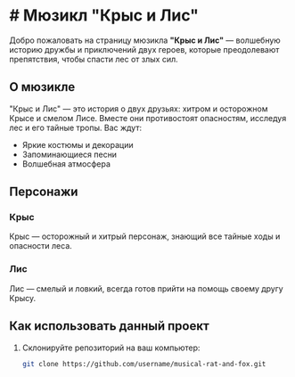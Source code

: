 # # Мюзикл "Крыс и Лис"

Добро пожаловать на страницу мюзикла **"Крыс и Лис"** — волшебную историю дружбы и приключений двух героев, которые преодолевают препятствия, чтобы спасти лес от злых сил.



## О мюзикле

"Крыс и Лис" — это история о двух друзьях: хитром и осторожном Крысе и смелом Лисе. Вместе они противостоят опасностям, исследуя лес и его тайные тропы. Вас ждут:

- Яркие костюмы и декорации
- Запоминающиеся песни
- Волшебная атмосфера

## Персонажи

### Крыс
Крыс — осторожный и хитрый персонаж, знающий все тайные ходы и опасности леса.

### Лис
Лис — смелый и ловкий, всегда готов прийти на помощь своему другу Крысу.


## Как использовать данный проект

1. Склонируйте репозиторий на ваш компьютер:
   ```bash
   git clone https://github.com/username/musical-rat-and-fox.git